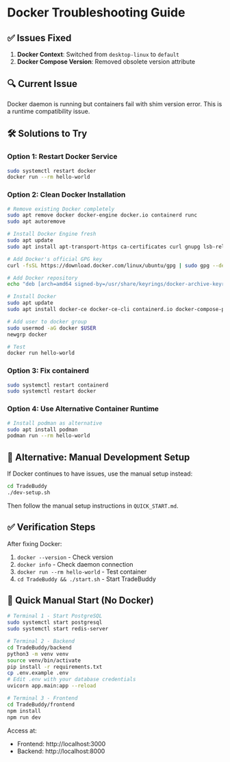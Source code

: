 # Docker Troubleshooting Guide

## ✅ Issues Fixed

1. **Docker Context**: Switched from `desktop-linux` to `default`
2. **Docker Compose Version**: Removed obsolete version attribute

## 🔍 Current Issue

Docker daemon is running but containers fail with shim version error. This is a runtime compatibility issue.

## 🛠️ Solutions to Try

### Option 1: Restart Docker Service
```bash
sudo systemctl restart docker
docker run --rm hello-world
```

### Option 2: Clean Docker Installation
```bash
# Remove existing Docker completely
sudo apt remove docker docker-engine docker.io containerd runc
sudo apt autoremove

# Install Docker Engine fresh
sudo apt update
sudo apt install apt-transport-https ca-certificates curl gnupg lsb-release

# Add Docker's official GPG key
curl -fsSL https://download.docker.com/linux/ubuntu/gpg | sudo gpg --dearmor -o /usr/share/keyrings/docker-archive-keyring.gpg

# Add Docker repository
echo "deb [arch=amd64 signed-by=/usr/share/keyrings/docker-archive-keyring.gpg] https://download.docker.com/linux/ubuntu $(lsb_release -cs) stable" | sudo tee /etc/apt/sources.list.d/docker.list > /dev/null

# Install Docker
sudo apt update
sudo apt install docker-ce docker-ce-cli containerd.io docker-compose-plugin

# Add user to docker group
sudo usermod -aG docker $USER
newgrp docker

# Test
docker run hello-world
```

### Option 3: Fix containerd
```bash
sudo systemctl restart containerd
sudo systemctl restart docker
```

### Option 4: Use Alternative Container Runtime
```bash
# Install podman as alternative
sudo apt install podman
podman run --rm hello-world
```

## 🚀 Alternative: Manual Development Setup

If Docker continues to have issues, use the manual setup instead:

```bash
cd TradeBuddy
./dev-setup.sh
```

Then follow the manual setup instructions in `QUICK_START.md`.

## ✅ Verification Steps

After fixing Docker:
1. `docker --version` - Check version
2. `docker info` - Check daemon connection  
3. `docker run --rm hello-world` - Test container
4. `cd TradeBuddy && ./start.sh` - Start TradeBuddy

## 🔧 Quick Manual Start (No Docker)

```bash
# Terminal 1 - Start PostgreSQL
sudo systemctl start postgresql
sudo systemctl start redis-server

# Terminal 2 - Backend
cd TradeBuddy/backend
python3 -m venv venv
source venv/bin/activate
pip install -r requirements.txt
cp .env.example .env
# Edit .env with your database credentials
uvicorn app.main:app --reload

# Terminal 3 - Frontend  
cd TradeBuddy/frontend
npm install
npm run dev
```

Access at:
- Frontend: http://localhost:3000
- Backend: http://localhost:8000